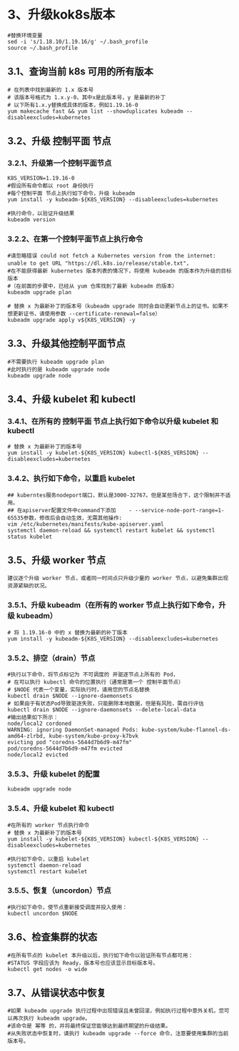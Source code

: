 # 3、升级kok8s版本

```shell script
#替换环境变量
sed -i 's/1.18.10/1.19.16/g' ~/.bash_profile
source ~/.bash_profile

```

## 3.1、查询当前 k8s 可用的所有版本

```shell script
# 在列表中找到最新的 1.x 版本号
# 该版本号格式为 1.x.y-0，其中x是此版本号，y 是最新的补丁
# 以下所有1.x.y替换成具体的版本，例如1.19.16-0
yum makecache fast && yum list --showduplicates kubeadm --disableexcludes=kubernetes

```

## 3.2、升级 控制平面 节点

### 3.2.1、升级第一个控制平面节点

```shell script
K8S_VERSION=1.19.16-0
#假设所有命令都以 root 身份执行
#每个控制平面 节点上执行如下命令，升级 kubeadm
yum install -y kubeadm-${K8S_VERSION} --disableexcludes=kubernetes

#执行命令，以验证升级结果
kubeadm version

```

### 3.2.2、在第一个控制平面节点上执行命令

```shell script
#请忽略错误 could not fetch a Kubernetes version from the internet: unable to get URL "https://dl.k8s.io/release/stable.txt"，
#在不能获得最新 kubernetes 版本列表的情况下，将使用 kubeadm 的版本作为升级的目标版本
#（在前面的步骤中，已经从 yum 仓库找到了最新 kubeadm 的版本）
kubeadm upgrade plan

# 替换 x 为最新补丁的版本号（kubeadm upgrade 同时会自动更新节点上的证书。如果不想更新证书，请使用参数 --certificate-renewal=false）
kubeadm upgrade apply v${K8S_VERSION} -y

```

## 3.3、升级其他控制平面节点

```shell script
#不需要执行 kubeadm upgrade plan
#此时执行的是 kubeadm upgrade node
kubeadm upgrade node

```

## 3.4、升级 kubelet 和 kubectl

### 3.4.1、在所有的 控制平面 节点上执行如下命令以升级 kubelet 和 kubectl

```shell script
# 替换 x 为最新补丁的版本号
yum install -y kubelet-${K8S_VERSION} kubectl-${K8S_VERSION} --disableexcludes=kubernetes

```

### 3.4.2、执行如下命令，以重启 kubelet

```shell script
## kuberntes服务nodeport端口，默认是3000-32767。但是某些场合下，这个限制并不适用。
## 在apiserver配置文件中command下添加    - --service-node-port-range=1-65535参数，修改后会自动生效，无需其他操作:
vim /etc/kubernetes/manifests/kube-apiserver.yaml
systemctl daemon-reload && systemctl restart kubelet && systemctl status kubelet

```

## 3.5、升级 worker 节点

    建议逐个升级 worker 节点，或者同一时间点只升级少量的 worker 节点，以避免集群出现资源紧缺的状况。

### 3.5.1、升级 kubeadm（在所有的 worker 节点上执行如下命令，升级 kubeadm）

```shell script
# 将 1.19.16-0 中的 x 替换为最新的补丁版本
yum install -y kubeadm-${K8S_VERSION} --disableexcludes=kubernetes

```

### 3.5.2、排空（drain）节点

```shell script
#执行以下命令，将节点标记为 不可调度的 并驱逐节点上所有的 Pod，
# 在可以执行 kubectl 命令的位置执行（通常是第一个 控制平面节点）
# $NODE 代表一个变量，实际执行时，请用您的节点名替换
kubectl drain $NODE --ignore-daemonsets
# 如果由于有状态Pod导致驱逐失败，只能删除本地数据，但是有风险，需自行评估
kubectl drain $NODE --ignore-daemonsets --delete-local-data
#输出结果如下所示：
node/local2 cordoned
WARNING: ignoring DaemonSet-managed Pods: kube-system/kube-flannel-ds-amd64-zlrbd, kube-system/kube-proxy-k7bvk
evicting pod "coredns-5644d7b6d9-m47fm"
pod/coredns-5644d7b6d9-m47fm evicted
node/local2 evicted
```

### 3.5.3、升级 kubelet 的配置

```shell script
kubeadm upgrade node
```

### 3.5.4、升级 kubelet 和 kubectl

```shell script
#在所有的 worker 节点执行命令
# 替换 x 为最新补丁的版本号
yum install -y kubelet-${K8S_VERSION} kubectl-${K8S_VERSION} --disableexcludes=kubernetes

#执行如下命令，以重启 kubelet
systemctl daemon-reload
systemctl restart kubelet
```

### 3.5.5、恢复（uncordon）节点

```shell script
#执行如下命令，使节点重新接受调度并投入使用：
kubectl uncordon $NODE
```

## 3.6、检查集群的状态

```shell script
#在所有节点的 kubelet 本升级以后，执行如下命令以验证所有节点都可用：
#STATUS 字段应该为 Ready，版本号也应该显示目标版本号。
kubectl get nodes -o wide
```

## 3.7、从错误状态中恢复

    #如果 kubeadm upgrade 执行过程中出现错误且未曾回滚，例如执行过程中意外关机，您可以再次执行 kubeadm upgrade。
    #该命令是 幂等 的，并将最终保证您能够达到最终期望的升级结果。
    #从失败状态中恢复时，请执行 kubeadm upgrade --force 命令，注意要使用集群的当前版本号。
